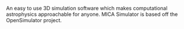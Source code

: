 An easy to use 3D simulation software which makes computational astrophysics approachable for anyone.  MICA Simulator is based off the OpenSimulator project.